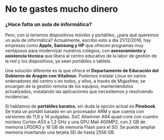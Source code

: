 # No te gastes mucho dinero

### ¿Hace falta un aula de informática?

Pero, con si tenemos dispositivos móviles y portátiles, ¿para qué queremos un aula de informática? Actualmente, escribo esto a día 21/12/2016, hay empresas como **Apple, Samsung y HP** que ofrecen programas muy ventajosos para modernizar nuestros colegios, con **asesoramiento y asistencia técnica** que libera al centro educativo de la labor de gestión de la red y los dispositivos, ya sean portátiles o tablets.

Una solución diferente es la que ofrece el **Departamento de Educación del Gobierno de Aragón con Vitalinux**. Podemos instalar Linux en varios ordenadores del centro o en todos, y ellos, a través de Migasfree, se encargan de la gestión remota de los equipos, manteniéndolos actualizados, instalando las aplicaciones que necesitemos y resolviendo incidencias.

Si hablamos de **portátiles baratos**, sin duda la opción actual es **Pinebook**. Se trata un portátil basado en un procesador ARM y que cuenta con versiones de 11,6 y 14 pulgadas. SoC Allwinner A64 quad-core con cuantro núcleos Cortex-A53 a 1,2 GHz y una GPU Mali 400MP2, con 2 GB de memoria LPDDR3 y 16 GB de memoria Flash para el SO. Se puede ampliar memoria insertando una terjeta SD de hasta 2556 GB.